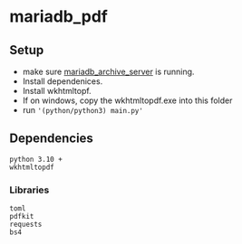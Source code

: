 # mariadb_pdf

##  Setup
- make sure
[mariadb_archive_server](https://github.com/icerath/mariadb_kb_server)
is running.
- Install dependenices.
- Install wkhtmltopf.
- If on windows, copy the wkhtmltopdf.exe into this folder
- run `'(python/python3) main.py'`



## Dependencies
    python 3.10 +
    wkhtmltopdf

### Libraries
    toml
    pdfkit
    requests
    bs4